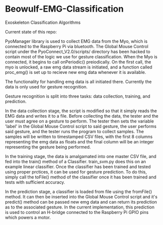 # Beowulf-EMG-Classification
Exoskeleton Classification Algorithms

Current state of this repo:

PyoManager library is used to collect EMG data from the Myo, which is connected to the Raspberry Pi via bluetooth.
The Global Mouse Control script under the PyoConnect_V2.0/scripts/ directory has been hacked to contain most of the logic we use for gesture classification. When the Myo is connected, it begins to call onPeriodic() preiodically. On the first call, the myo is unlocked, a raw emg data stream is initiated, and a function called proc_emg() is set up to recieve new emg data whenever it is available.

The functionality for handling emg data is all initiated there. Currently the data is only used for gesture recognition.


Gesture recognition is split into three tasks: data collection, training, and prediction.

In the data collection stage, the script is modified so that it simply reads the EMG data and writes it to a file. Before collecting the data, the tester and the user must agree on a gesture to perform. The tester then sets the variable 'label' in the Global Mouse Control script to said gesture, the user performs said gesture, and the tester runs the program to collect samples.
The samples will be written to timestamped CSV files, with the first 8 columns representing the emg data as floats and the final column will be an integer representing the gesture being performed.

In the training stage, the data is amalgamated into one master CSV file, and fed into the train() method of a Classifier. train_svm.py does this on an example linear classifier.
Once the classifier has been trained and tested using proper prctices, it can be used for gesture prediction. To do this, simply call the toFile() method of the classifier once it has been trained and tests with sufficient accuracy.

In the prediction stage, a classifier is loaded from file using the fromFile() method. It can then be inserted into the Global Mouse Control script and it's predict() method can be passed new emg data and can return its prediction as to the associated gesture.
In the current implementation, this prediction is used to control an H-bridge connected to the Raspberry Pi GPIO pins which powers a motor.
